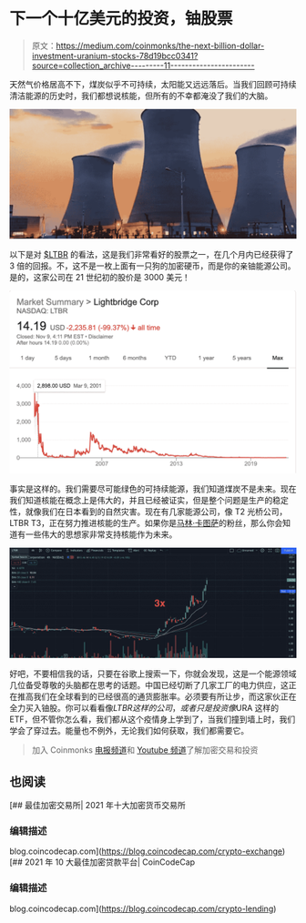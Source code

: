 # 下一个十亿美元的投资，铀股票

> 原文：<https://medium.com/coinmonks/the-next-billion-dollar-investment-uranium-stocks-78d19bcc0341?source=collection_archive---------11----------------------->

天然气价格居高不下，煤炭似乎不可持续，太阳能又远远落后。当我们回顾可持续清洁能源的历史时，我们都想说核能，但所有的不幸都淹没了我们的大脑。

![](img/752021a2f9496320fde095af57def956.png)

以下是对 [$LTBR](https://finance.yahoo.com/quote/LTBR/) 的看法，这是我们非常看好的股票之一，在几个月内已经获得了 3 倍的回报。不，这不是一枚上面有一只狗的加密硬币，而是你的亲铀能源公司。是的，这家公司在 21 世纪初的股价是 3000 美元！

![](img/6da98cf265b0052a01229ebd426efd57.png)

事实是这样的。我们需要尽可能绿色的可持续能源，我们知道煤炭不是未来。现在我们知道核能在概念上是伟大的，并且已经被证实，但是整个问题是生产的稳定性，就像我们在日本看到的自然灾害。现在有几家能源公司，像 T2 光桥公司，LTBR T3，正在努力推进核能的生产。如果你是[马林·卡图萨](https://katusaresearch.com/)的粉丝，那么你会知道有一些伟大的思想家非常支持核能作为未来。

![](img/ea48c8240fe51a73e7f2e3b23eab844e.png)

好吧，不要相信我的话，只要在谷歌上搜索一下，你就会发现，这是一个能源领域几位备受尊敬的头脑都在思考的话题。中国已经切断了几家工厂的电力供应，这正在推高我们在全球看到的已经很高的通货膨胀率。必须要有所让步，而这家伙正在全力买入铀股。你可以看看像$LTBR 这样的公司，或者只是投资像$URA 这样的 ETF，但不管你怎么看，我们都从这个疫情身上学到了，当我们撞到墙上时，我们学会了穿过去。能量也不例外，无论我们如何获取，我们都需要它。

> 加入 Coinmonks [电报频道](https://t.me/coincodecap)和 [Youtube 频道](https://www.youtube.com/c/coinmonks/videos)了解加密交易和投资

## 也阅读

[](https://blog.coincodecap.com/crypto-exchange) [## 最佳加密交易所| 2021 年十大加密货币交易所

### 编辑描述

blog.coincodecap.com](https://blog.coincodecap.com/crypto-exchange) [](https://blog.coincodecap.com/crypto-lending) [## 2021 年 10 大最佳加密贷款平台| CoinCodeCap

### 编辑描述

blog.coincodecap.com](https://blog.coincodecap.com/crypto-lending)
